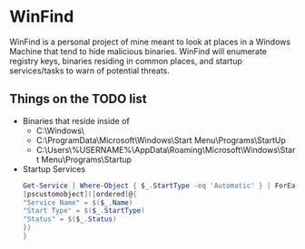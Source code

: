 # WinFind
WinFind is a personal project of mine meant to look at places in a Windows Machine that tend to hide malicious binaries.
WinFind will enumerate registry keys, binaries residing in common places, and startup services/tasks to warn of potential threats.

## Things on the TODO list
- Binaries that reside inside of
  - C:\Windows\
  - C:\ProgramData\Microsoft\Windows\Start Menu\Programs\StartUp
  - C:\Users\\%USERNAME%\AppData\Roaming\Microsoft\Windows\Start Menu\Programs\Startup
- Startup Services
  ```powershell
  Get-Service | Where-Object { $_.StartType -eq 'Automatic' } | ForEach-Object {
  [pscustomobject]([ordered]@{
  "Service Name" = $($_.Name)
  "Start Type" = $($_.StartType)
  "Status" = $($_.Status)
  })
  }
  ```
